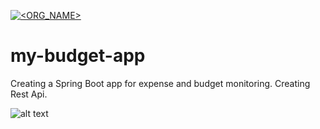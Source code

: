 [![<ORG_NAME>](https://circleci.com/gh/geodan89/my-budget-app.svg?style=svg)](https://circleci/gh/geodan89/my-budget-app)

# my-budget-app

Creating a Spring Boot app for expense and budget monitoring. Creating Rest Api.

![alt text](https://github.com/geodan89/spring-budget-app/blob/master/budget%20app%20index%20page.png)
